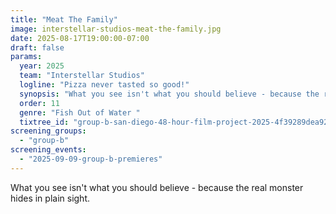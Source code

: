 ```yaml
---
title: "Meat The Family"
image: interstellar-studios-meat-the-family.jpg
date: 2025-08-17T19:00:00-07:00
draft: false
params:
  year: 2025
  team: "Interstellar Studios"
  logline: "Pizza never tasted so good!"
  synopsis: "What you see isn't what you should believe - because the real monster hides in plain sight."
  order: 11
  genre: "Fish Out of Water "
  tixtree_id: "group-b-san-diego-48-hour-film-project-2025-4f39289dea92"
screening_groups:
  - "group-b"
screening_events:
  - "2025-09-09-group-b-premieres"
---
```


What you see isn't what you should believe - because the real monster hides in plain sight.
